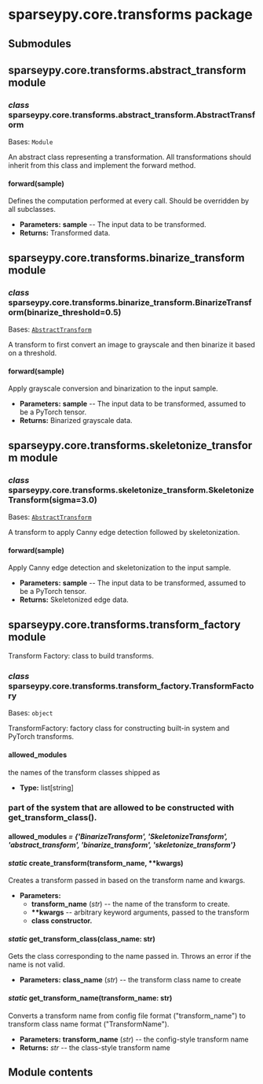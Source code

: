 # sparseypy.core.transforms package

## Submodules

## sparseypy.core.transforms.abstract_transform module

### *class* sparseypy.core.transforms.abstract_transform.AbstractTransform

Bases: `Module`

An abstract class representing a transformation. All transformations
should inherit from this class and implement the forward method.

#### forward(sample)

Defines the computation performed at every call. Should be overridden by all subclasses.

* **Parameters:**
  **sample** -- The input data to be transformed.
* **Returns:**
  Transformed data.

## sparseypy.core.transforms.binarize_transform module

### *class* sparseypy.core.transforms.binarize_transform.BinarizeTransform(binarize_threshold=0.5)

Bases: [`AbstractTransform`](#sparseypy.core.transforms.abstract_transform.AbstractTransform)

A transform to first convert an image to grayscale and then
binarize it based on a threshold.

#### forward(sample)

Apply grayscale conversion and binarization to the input sample.

* **Parameters:**
  **sample** -- The input data to be transformed, assumed to be a PyTorch tensor.
* **Returns:**
  Binarized grayscale data.

## sparseypy.core.transforms.skeletonize_transform module

### *class* sparseypy.core.transforms.skeletonize_transform.SkeletonizeTransform(sigma=3.0)

Bases: [`AbstractTransform`](#sparseypy.core.transforms.abstract_transform.AbstractTransform)

A transform to apply Canny edge detection followed by skeletonization.

#### forward(sample)

Apply Canny edge detection and skeletonization to the input sample.

* **Parameters:**
  **sample** -- The input data to be transformed, assumed to be a PyTorch tensor.
* **Returns:**
  Skeletonized edge data.

## sparseypy.core.transforms.transform_factory module

Transform Factory: class to build transforms.

### *class* sparseypy.core.transforms.transform_factory.TransformFactory

Bases: `object`

TransformFactory: factory class for constructing built-in system and
PyTorch transforms.

#### allowed_modules

the names of the transform classes shipped as

* **Type:**
  list[string]

### part of the system that are allowed to be constructed with get_transform_class().

#### allowed_modules *= {'BinarizeTransform', 'SkeletonizeTransform', 'abstract_transform', 'binarize_transform', 'skeletonize_transform'}*

#### *static* create_transform(transform_name, \*\*kwargs)

Creates a transform passed in based on the transform name and kwargs.

* **Parameters:**
  * **transform_name** (*str*) -- the name of the transform to create.
  * **\*\*kwargs** -- arbitrary keyword arguments, passed to the transform
  * **class constructor.**

#### *static* get_transform_class(class_name: str)

Gets the class corresponding to the name passed in.
Throws an error if the name is not valid.

* **Parameters:**
  **class_name** (*str*) -- the transform class name to create

#### *static* get_transform_name(transform_name: str)

Converts a transform name from config file format ("transform_name") to
transform class name format ("TransformName").

* **Parameters:**
  **transform_name** (*str*) -- the config-style transform name
* **Returns:**
  *str* -- the class-style transform name

## Module contents
